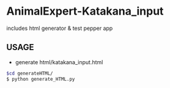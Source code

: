 # AnimalExpert-Katakana_input
includes html generator &amp; test pepper app

## USAGE
* generate html/katakana_input.html  
```bash
$cd generateHTML/
$ python generate_HTML.py
```
